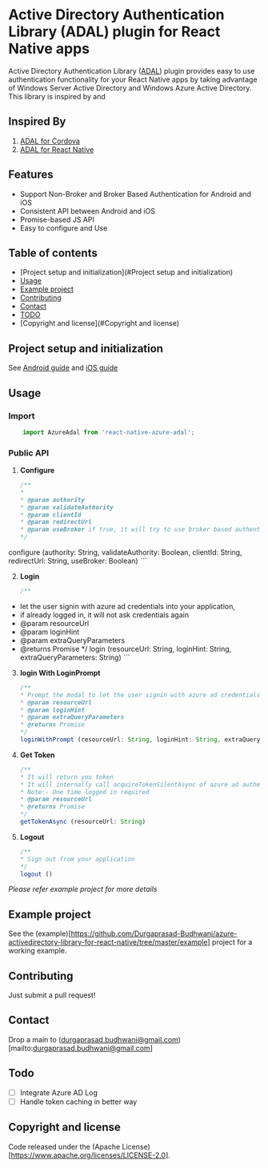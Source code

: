 
# Active Directory Authentication Library (ADAL) plugin for React Native apps

Active Directory Authentication Library ([ADAL](https://msdn.microsoft.com/en-us/library/azure/jj573266.aspx)) plugin provides easy to use authentication functionality for your React Native apps by taking advantage of Windows Server Active Directory and Windows Azure Active Directory.
This library is inspired by and 

## Inspired By
1. [ADAL for Cordova](https://github.com/AzureAD/azure-activedirectory-library-for-cordova/)
2. [ADAL for React Native](https://github.com/samcolby/react-native-ms-adal)

## Features
- Support Non-Broker and Broker Based Authentication for Android and iOS
- Consistent API between Android and iOS
- Promise-based JS API
- Easy to configure and Use

## Table of contents
- [Project setup and initialization](#Project setup and initialization)
- [Usage](#Usage)
- [Example project](https://github.com/Durgaprasad-Budhwani/azure-activedirectory-library-for-react-native/tree/master/example)
- [Contributing](#Contributing)
- [Contact](#Contact)
- [TODO](#TODO)
- [Copyright and license](#Copyright and license)

## Project setup and initialization

See [Android guide](setup/android.md) and [iOS guide](setup/ios.md)

## Usage

### Import

```javascript
	import AzureAdal from 'react-native-azure-adal';
```

### Public API  

1. **Configure**

	```js
	/**
   *
   * @param authority
   * @param validateAuthority
   * @param clientId
   * @param redirectUrl
   * @param useBroker if true, it will try to use broker based authentication only if broker is present
   */
  configure (authority: String, validateAuthority: Boolean, clientId: String,
	     redirectUrl: String, useBroker: Boolean)
	```
	
2. 	**Login**

	```js
	/**
   * let the user signin with azure ad credentials into your application,
   * if already logged in, it will not ask credentials again
   * @param resourceUrl
   * @param loginHint
   * @param extraQueryParameters
   * @returns Promise
   */
   login (resourceUrl: String, loginHint: String, extraQueryParameters: String)
	```
	
3. **login With LoginPrompt**

	```js
	/**
   * Prompt the modal to let the user signin with azure ad credentials into your application
   * @param resourceUrl
   * @param loginHint
   * @param extraQueryParameters
   * @returns Promise
   */
   loginWithPrompt (resourceUrl: String, loginHint: String, extraQueryParameters: String)
	```
	
4. **Get Token**

	```js
	/**
   * It will return you token
   * It will internally call acquireTokenSilentAsync of azure ad authentication context
   * Note:- One time logged in required
   * @param resourceUrl
   * @returns Promise
   */
   getTokenAsync (resourceUrl: String)
	```
	
5. **Logout**

	```js
	/**
   * Sign out from your application
   */
   logout ()
	```
	
*Please refer example project for more details*	
## Example project

See the (example)[https://github.com/Durgaprasad-Budhwani/azure-activedirectory-library-for-react-native/tree/master/example] project for a working example.

## Contributing

Just submit a pull request!

## Contact

Drop a main to (durgaprasad.budhwani@gmail.com)[mailto:durgaprasad.budhwani@gmail.com]

## Todo

- [ ] Integrate Azure AD Log
- [ ] Handle token caching in better way

## Copyright and license

Code released under the (Apache License)[https://www.apache.org/licenses/LICENSE-2.0].